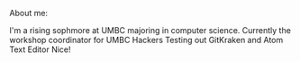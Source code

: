 About me:

I'm a rising sophmore at UMBC majoring in computer science.
Currently the workshop coordinator for UMBC Hackers
Testing out GitKraken and Atom Text Editor
Nice!
